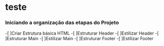 # teste

### Iniciando a organização das etapas do Projeto 

-[ ]Criar Estrutura básica HTML
-[ ]Estruturar Header
-[ ]Estilizar Header
-[ ]Estruturar Main
-[ ]Estilizar Main
-[ ]Estruturar Footer 
-[ ]Estilizar Footer
